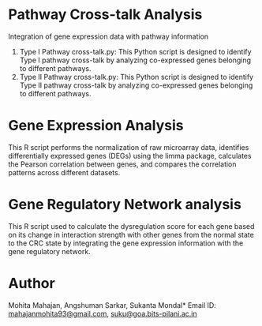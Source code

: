 # Pathway Cross-talk Analysis 
Integration of gene expression data with pathway information 

1. Type I Pathway cross-talk.py: This Python script is designed to identify Type I pathway cross-talk by analyzing co-expressed genes belonging to different pathways. 
2. Type II Pathway cross-talk.py: This Python script is designed to identify Type II pathway cross-talk by analyzing co-expressed genes belonging to different pathways. 

# Gene Expression Analysis 
This R script performs the normalization of raw microarray data, identifies differentially expressed genes (DEGs) using the limma package, calculates the Pearson correlation between genes, and compares the correlation patterns across different datasets.

# Gene Regulatory Network analysis 

This R script used to calculate the dysregulation score for each gene based on its change in interaction strength with other genes from the normal state to the CRC state by integrating the gene expression information with the gene regulatory network.



# Author
Mohita Mahajan, Angshuman Sarkar, Sukanta Mondal*
Email ID: mahajanmohita93@gmail.com, suku@goa.bits-pilani.ac.in
